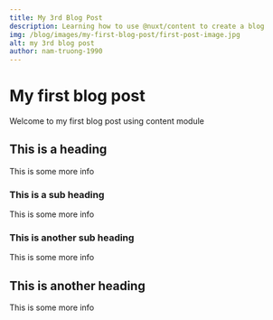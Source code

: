 ```yaml
---
title: My 3rd Blog Post
description: Learning how to use @nuxt/content to create a blog
img: /blog/images/my-first-blog-post/first-post-image.jpg
alt: my 3rd blog post
author: nam-truong-1990
---
```


# My first blog post

Welcome to my first blog post using content module

## This is a heading

This is some more info

### This is a sub heading

This is some more info

### This is another sub heading

This is some more info

## This is another heading

This is some more info


<info-box>
  <template #info-box>
    This is a vue component inside markdown using slots
  </template>
</info-box>
